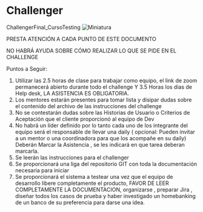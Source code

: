 # Challenger
ChallengerFinal_CursoTesting
![Miniatura](https://user-images.githubusercontent.com/57378007/222938733-6e3d0262-7387-4f81-a0ef-c0410bded9cf.jpg)



PRESTA ATENCIÓN A CADA PUNTO DE ESTE DOCUMENTO 

NO HABRÁ AYUDA SOBRE CÓMO REALIZAR LO QUE SE PIDE EN EL CHALLENGE

Puntos a Seguir:

1) Utilizar las 2.5 horas de clase para trabajar como equipo, el link de zoom permanecerá abierto durante todo el challenge Y 3.5 Horas los dias de Help desk, LA ASISTENCIA ES OBLIGATORIA.
2) Los mentores estarán presentes para tomar lista y disipar dudas sobre el contenido del archivo de las instrucciones del challenge
3) No se contestarán dudas sobre las Historias de Usuario  o Criterios de Aceptación que el cliente proporcionó al equipo de Dev
4) No habrá un líder definido por lo tanto cada uno de los integrante del equipo será el responsable de llevar una daily ( opcional: Pueden invitar a un mentor o  una coordinadora para que los acompañe en su daily)
Deberán Marcar la Asistencia , se les indicará en que tarea deberan marcarla.
5) Se leerán las instrucciones para el challenger
6) Se proporcionará una liga del repositorio GIT con toda la documentación necesaria para iniciar
7) Se proporcionará el sistema a testear una vez que el equipo de desarrollo libere completamente el producto, FAVOR DE LEER COMPLETAMENTE LA DOCUMENTACION, organizarse , preparar Jira , diseñar todos los casos de prueba y haber investigado un homebanking de un banco de su preferencia para darse una idea.

